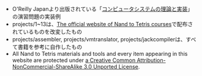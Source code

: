 * O'Reilly Japanより出版されている「[コンピュータシステムの理論と実装](https://www.oreilly.co.jp/books/9784873117126/)」の演習問題の実装例
* projects/1~13は、[The official website of Nand to Tetris courses](https://nand2tetris.org)で配布されているものを改変したもの
* projects/assembler, projects/vmtranslator, projects/jackcompilerは、すべて書籍を参考に自作したもの
* All Nand to Tetris materials and tools and every item appearing in this website are protected under [a Creative Common Attribution-NonCommercial-ShareAlike 3.0 Unported License](https://creativecommons.org/licenses/by-nc-sa/3.0/).  
